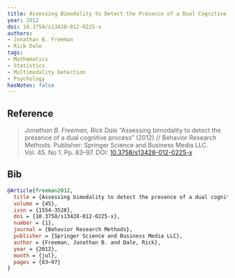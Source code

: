 ```yaml
---
title: Assessing Bimodality to Detect the Presence of a Dual Cognitive Process
year: 2012
doi: 10.3758/s13428-012-0225-x
authors:
- Jonathan B. Freeman
- Rick Dale
tags:
- Mathematics
- Statistics
- Multimodality Detection
- Psychology
hasNotes: false
---
```


## Reference

> <i>Jonathan B. Freeman, Rick Dale</i> “Assessing bimodality to detect the presence of a dual cognitive process” (2012) // Behavior Research Methods. Publisher: Springer Science and Business Media LLC. Vol.&nbsp;45. No&nbsp;1. Pp.&nbsp;83–97. DOI:&nbsp;<a href='https://doi.org/10.3758/s13428-012-0225-x'>10.3758/s13428-012-0225-x</a>

## Bib

```bib
@Article{freeman2012,
  title = {Assessing bimodality to detect the presence of a dual cognitive process},
  volume = {45},
  issn = {1554-3528},
  doi = {10.3758/s13428-012-0225-x},
  number = {1},
  journal = {Behavior Research Methods},
  publisher = {Springer Science and Business Media LLC},
  author = {Freeman, Jonathan B. and Dale, Rick},
  year = {2012},
  month = {jul},
  pages = {83–97}
}
```
